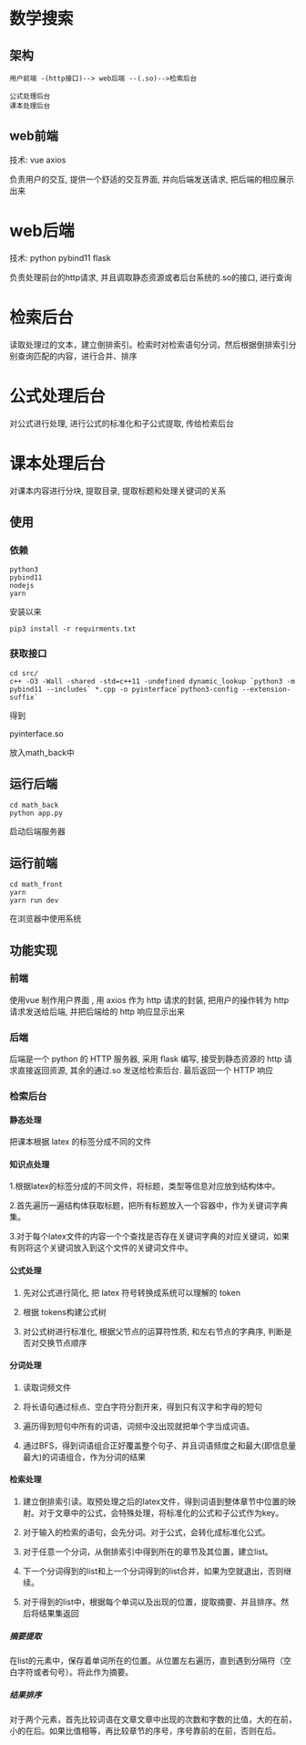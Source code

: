 # 数学搜索

## 架构
```
用户前端 -(http接口)--> web后端 --(.so)-->检索后台
```

```
公式处理后台
课本处理后台
```
## web前端

技术: vue axios

负责用户的交互, 提供一个舒适的交互界面, 并向后端发送请求, 把后端的相应展示出来

# web后端

技术: python pybind11  flask

负责处理前台的http请求, 并且调取静态资源或者后台系统的.so的接口, 进行查询

# 检索后台

读取处理过的文本，建立倒排索引。检索时对检索语句分词，然后根据倒排索引分别查询匹配的内容，进行合并、排序

# 公式处理后台

对公式进行处理, 进行公式的标准化和子公式提取, 传给检索后台

# 课本处理后台

对课本内容进行分块, 提取目录, 提取标题和处理关键词的关系


## 使用

### 依赖

```
python3
pybind11
nodejs
yarn
```

安装以来

```
pip3 install -r requirments.txt 
```

### 获取接口
```
cd src/
c++ -O3 -Wall -shared -std=c++11 -undefined dynamic_lookup `python3 -m pybind11 --includes` *.cpp -o pyinterface`python3-config --extension-suffix`
```

得到

pyinterface.so

放入math_back中

## 运行后端

```
cd math_back
python app.py
```
启动后端服务器

## 运行前端

```
cd math_front
yarn
yarn run dev
```

在浏览器中使用系统

## 功能实现

### 前端

使用vue 制作用户界面 , 用 axios 作为 http 请求的封装, 把用户的操作转为 http 请求发送给后端, 并把后端给的 http 响应显示出来

### 后端

后端是一个 python 的 HTTP 服务器, 采用 flask 编写, 接受到静态资源的 http 请求直接返回资源, 其余的通过.so 发送给检索后台. 最后返回一个 HTTP 响应


### 检索后台

#### 静态处理

把课本根据 latex 的标签分成不同的文件

#### 知识点处理

  1.根据latex的标签分成的不同文件，将标题，类型等信息对应放到结构体中。

  2.首先遍历一遍结构体获取标题，把所有标题放入一个容器中，作为关键词字典集。

  3.对于每个latex文件的内容一个个查找是否存在关键词字典的对应关键词，如果有则将这个关键词放入到这个文件的关键词文件中。

#### 公式处理

1. 先对公式进行简化, 把 latex 符号转换成系统可以理解的 token

2. 根据 tokens构建公式树

3. 对公式树进行标准化, 根据父节点的运算符性质, 和左右节点的字典序, 判断是否对交换节点顺序

#### 分词处理

1. 读取词频文件

2. 将长语句通过标点、空白字符分割开来，得到只有汉字和字母的短句

3. 遍历得到短句中所有的词语，词频中没出现就把单个字当成词语。

4. 通过BFS，得到词语组合正好覆盖整个句子、并且词语频度之和最大(即信息量最大)的词语组合，作为分词的结果

#### 检索处理

1. 建立倒排索引读。取预处理之后的latex文件，得到词语到整体章节中位置的映射。对于文章中的公式，会特殊处理，将标准化的公式和子公式作为key。

2. 对于输入的检索的语句，会先分词。对于公式，会转化成标准化公式。

3. 对于任意一个分词，从倒排索引中得到所在的章节及其位置，建立list。

4. 下一个分词得到的list和上一个分词得到的list合并，如果为空就退出，否则继续。

5. 对于得到的list中，根据每个单词以及出现的位置，提取摘要、并且排序。然后将结果集返回

##### 摘要提取

在list的元素中，保存着单词所在的位置。从位置左右遍历，直到遇到分隔符（空白字符或者句号）。将此作为摘要。

##### 结果排序

对于两个元素，首先比较词语在文章文章中出现的次数和字数的比值，大的在前，小的在后。如果比值相等，再比较章节的序号，序号靠前的在前，否则在后。

